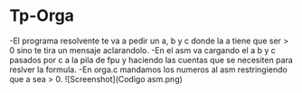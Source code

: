 # Tp-Orga
-El programa resolvente te va a pedir un a, b y c donde la a tiene que ser > 0 sino te tira un mensaje aclarandolo.
-En el asm va cargando el a b y c pasados por c a la pila de fpu y haciendo las cuentas que se necesiten para reslver 
la formula.
-En orga.c mandamos los numeros al asm restringiendo que a sea > 0.
![Screenshot](Codigo asm.png) 
